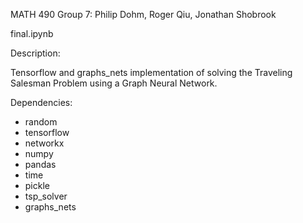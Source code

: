MATH 490 Group 7: Philip Dohm, Roger Qiu, Jonathan Shobrook

final.ipynb

Description:

Tensorflow and graphs_nets implementation of solving the Traveling Salesman Problem using a Graph Neural Network.

Dependencies:

- random
- tensorflow
- networkx
- numpy
- pandas
- time
- pickle
- tsp_solver
- graphs_nets
